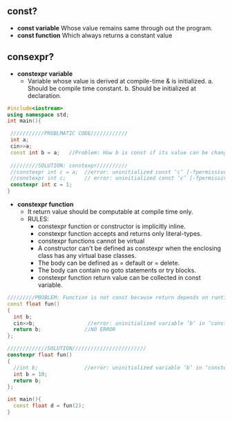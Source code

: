 ## const?
- **const variable** Whose value remains same through out the program.
- **const function** Which always returns a constant value
 
## consexpr?
- **constexpr variable**
  - Variable whose value is derived at compile-time & is initialized. 
    a. Should be compile time constant. 
    b. Should be initialized at declaration.

```c++
#include<iostream>
using namespace std;
int main(){

 ///////////PROBLMATIC CODE////////////
 int a;
 cin>>a;
 const int b = a;   //Problem: How b is const if its value can be changed at runtime?
 
 /////////SOLUTION: constexpr//////////
 //constexpr int c = a;  //error: uninitialized const ‘c’ [-fpermissive
 //constexpr int c;      // error: uninitialized const ‘c’ [-fpermissive]
 constexpr int c = 1;
}
```

- **constexpr function**
  - It return value should be computable at compile time only.
  - RULES:
    - constexpr function or constructor is implicitly inline.
    - constexpr function accepts and returns only literal-types.
    - constexpr functions cannot be virtual
    - A constructor can't be defined as constexpr when the enclosing class has any virtual base classes.
    - The body can be defined as = default or = delete.
    - The body can contain no goto statements or try blocks.
    - constexpr function return value can be collected in const variable.
```c++
/////////PBOBLEM: Function is not const because return depends on runtime////////////
const float fun()
{
  int b;
  cin>>b;                 //error: uninitialized variable ‘b’ in ‘constexpr’ function
  return b;              //NO ERROR
};

/////////////SOLUTION////////////////////////
constexpr float fun()
{
  //int b;               //error: uninitialized variable ‘b’ in ‘constexpr’ function
  int b = 10;
  return b;  
};

int main(){
  const float d = fun(2);
}
```
